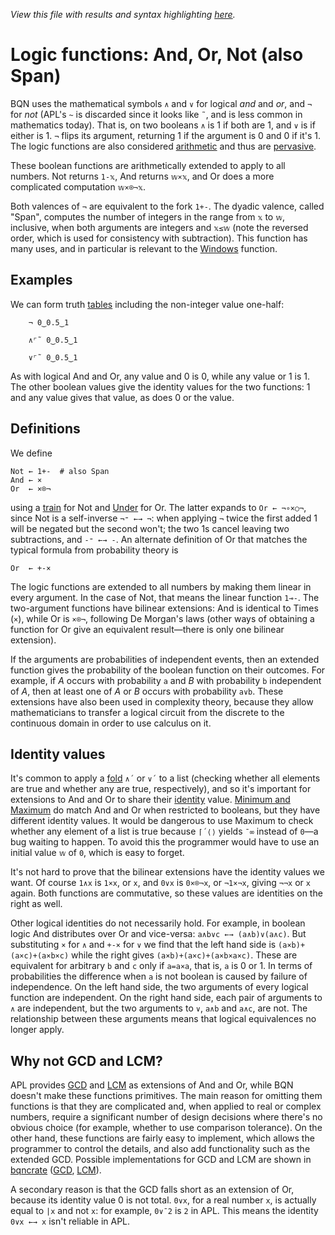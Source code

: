 *View this file with results and syntax highlighting [here](https://mlochbaum.github.io/BQN/doc/logic.html).*

# Logic functions: And, Or, Not (also Span)

BQN uses the mathematical symbols `∧` and `∨` for logical *and* and *or*, and `¬` for *not* (APL's `~` is discarded since it looks like `˜`, and is less common in mathematics today). That is, on two booleans `∧` is 1 if both are 1, and `∨` is if either is 1. `¬` flips its argument, returning 1 if the argument is 0 and 0 if it's 1. The logic functions are also considered [arithmetic](arithmetic.md) and thus are [pervasive](arithmetic.md#pervasion).

These boolean functions are arithmetically extended to apply to all numbers. Not returns `1-𝕩`, And returns `𝕨×𝕩`, and Or does a more complicated computation `𝕨×⌾¬𝕩`.

Both valences of `¬` are equivalent to the fork `1+-`. The dyadic valence, called "Span", computes the number of integers in the range from `𝕩` to `𝕨`, inclusive, when both arguments are integers and `𝕩≤𝕨` (note the reversed order, which is used for consistency with subtraction). This function has many uses, and in particular is relevant to the [Windows](windows.md) function.

## Examples

We can form truth [tables](map.md#table) including the non-integer value one-half:

        ¬ 0‿0.5‿1

        ∧⌜˜ 0‿0.5‿1

        ∨⌜˜ 0‿0.5‿1

As with logical And and Or, any value and 0 is 0, while any value or 1 is 1. The other boolean values give the identity values for the two functions: 1 and any value gives that value, as does 0 or the value.

## Definitions

We define

    Not ← 1+-  # also Span
    And ← ×
    Or  ← ×⌾¬

using a [train](train.md) for Not and [Under](under.md) for Or. The latter expands to `Or ← ¬∘×○¬`, since Not is a self-inverse `¬⁼ ←→ ¬`: when applying `¬` twice the first added 1 will be negated but the second won't; the two 1s cancel leaving two subtractions, and `-⁼ ←→ -`. An alternate definition of Or that matches the typical formula from probability theory is

    Or  ← +-×

The logic functions are extended to all numbers by making them linear in every argument. In the case of Not, that means the linear function `1⊸-`. The two-argument functions have bilinear extensions: And is identical to Times (`×`), while Or is `×⌾¬`, following De Morgan's laws (other ways of obtaining a function for Or give an equivalent result—there is only one bilinear extension).

If the arguments are probabilities of independent events, then an extended function gives the probability of the boolean function on their outcomes. For example, if *A* occurs with probability `a` and *B* with probability `b` independent of *A*, then at least one of *A* or *B* occurs with probability `a∨b`. These extensions have also been used in complexity theory, because they allow mathematicians to transfer a logical circuit from the discrete to the continuous domain in order to use calculus on it.

## Identity values

It's common to apply a [fold](fold.md) `∧´` or `∨´` to a list (checking whether all elements are true and whether any are true, respectively), and so it's important for extensions to And and Or to share their [identity](fold.md#identity-values) value. [Minimum and Maximum](arithmetic.md#additional-arithmetic) do match And and Or when restricted to booleans, but they have different identity values. It would be dangerous to use Maximum to check whether any element of a list is true because `⌈´⟨⟩` yields `¯∞` instead of `0`—a bug waiting to happen. To avoid this the programmer would have to use an initial value `𝕨` of `0`, which is easy to forget.

It's not hard to prove that the bilinear extensions have the identity values we want. Of course `1∧x` is `1×x`, or `x`, and `0∨x` is `0×⌾¬x`, or `¬1×¬x`, giving `¬¬x` or `x` again. Both functions are commutative, so these values are identities on the right as well.

Other logical identities do not necessarily hold. For example, in boolean logic And distributes over Or and vice-versa: `a∧b∨c ←→ (a∧b)∨(a∧c)`. But substituting `×` for `∧` and `+-×` for `∨` we find that the left hand side is `(a×b)+(a×c)+(a×b×c)` while the right gives `(a×b)+(a×c)+(a×b×a×c)`. These are equivalent for arbitrary `b` and `c` only if `a=a×a`, that is, `a` is 0 or 1. In terms of probabilities the difference when `a` is not boolean is caused by failure of independence. On the left hand side, the two arguments of every logical function are independent. On the right hand side, each pair of arguments to `∧` are independent, but the two arguments to `∨`, `a∧b` and `a∧c`, are not. The relationship between these arguments means that logical equivalences no longer apply.

## Why not GCD and LCM?

APL provides [GCD](https://aplwiki.com/wiki/GCD) and [LCM](https://aplwiki.com/wiki/LCM) as extensions of And and Or, while BQN doesn't make these functions primitives. The main reason for omitting them functions is that they are complicated and, when applied to real or complex numbers, require a significant number of design decisions where there's no obvious choice (for example, whether to use comparison tolerance). On the other hand, these functions are fairly easy to implement, which allows the programmer to control the details, and also add functionality such as the extended GCD. Possible implementations for GCD and LCM are shown in [bqncrate](https://mlochbaum.github.io/bqncrate) ([GCD](https://mlochbaum.github.io/bqncrate/?q=gcd), [LCM](https://mlochbaum.github.io/bqncrate/?q=lcm)).

A secondary reason is that the GCD falls short as an extension of Or, because its identity value 0 is not total. `0∨x`, for a real number `x`, is actually equal to `|x` and not `x`: for example, `0∨¯2` is `2` in APL. This means the identity `0∨x ←→ x` isn't reliable in APL.
